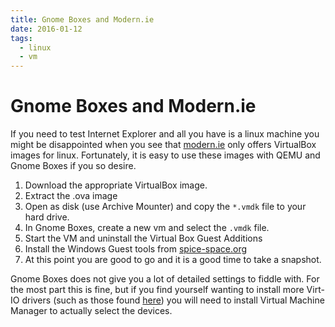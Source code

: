 ```yaml
---
title: Gnome Boxes and Modern.ie
date: 2016-01-12
tags:
  - linux
  - vm
---
```


# Gnome <a>Boxes</a> and Modern.ie

If you need to test Internet Explorer and all you have is a linux machine you
might be disappointed when you see that [modern.ie](http://modern.ie) only
offers VirtualBox images for linux. Fortunately, it is easy to use these images
with QEMU and Gnome Boxes if you so desire.

1. Download the appropriate VirtualBox image.
2. Extract the .ova image
3. Open as disk (use Archive Mounter) and copy the `*.vmdk` file to your hard
   drive.
4. In Gnome Boxes, create a new vm and select the `.vmdk` file.
5. Start the VM and uninstall the Virtual Box Guest Additions
6. Install the Windows Guest tools from
   [spice-space.org](http://www.spice-space.org/download.html)
7. At this point you are good to go and it is a good time to take a snapshot.

Gnome Boxes does not give you a lot of detailed settings to fiddle with. For the
most part this is fine, but if you find yourself wanting to install more Virt-IO
drivers (such as those found
[here](https://fedoraproject.org/wiki/Windows_Virtio_Drivers)) you will need to
install Virtual Machine Manager to actually select the devices.
